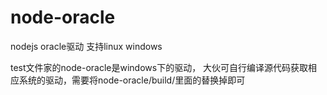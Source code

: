 node-oracle
===========

nodejs oracle驱动
支持linux windows

test文件家的node-oracle是windows下的驱动，
大伙可自行编译源代码获取相应系统的驱动，需要将node-oracle/build/里面的替换掉即可

